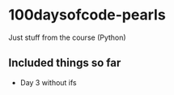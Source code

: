 # 100daysofcode-pearls
Just stuff from the course (Python)

## Included things so far
- Day 3 without ifs
